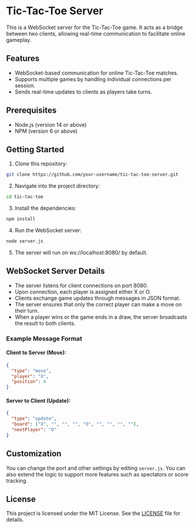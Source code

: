 # Tic-Tac-Toe Server

This is a WebSocket server for the Tic-Tac-Toe game. It acts as a bridge between two clients, allowing real-time communication to facilitate online gameplay.

## Features

- WebSocket-based communication for online Tic-Tac-Toe matches.
- Supports multiple games by handling individual connections per session.
- Sends real-time updates to clients as players take turns.

## Prerequisites

- Node.js (version 14 or above)
- NPM (version 6 or above)

## Getting Started

1. Clone this repository:

```bash
git clone https://github.com/your-username/tic-tac-toe-server.git
```

2. Navigate into the project directory:

```bash
cd tic-tac-toe
```

3. Install the dependencies:

```bash
npm install
```

4. Run the WebSocket server:

```bash
node server.js
```

5. The server will run on ws://localhost:8080/ by default.

## WebSocket Server Details

- The server listens for client connections on port 8080.
- Upon connection, each player is assigned either X or O.
- Clients exchange game updates through messages in JSON format.
- The server ensures that only the correct player can make a move on their turn.
- When a player wins or the game ends in a draw, the server broadcasts the result to both clients.

### Example Message Format

#### Client to Server (Move):

```json
{
  "type": "move",
  "player": "X",
  "position": 4
}
```

#### Server to Client (Update):

```json
{
  "type": "update",
  "board": ["X", "", "", "", "O", "", "", "", ""],
  "nextPlayer": "O"
}
```

## Customization

You can change the port and other settings by editing `server.js`. You can also extend the logic to support more features such as spectators or score tracking.

## License

This project is licensed under the MIT License. See the [LICENSE](LICENSE) file for details.
